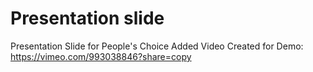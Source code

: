 # Presentation slide

Presentation Slide for People's Choice Added
Video Created for Demo:
https://vimeo.com/993038846?share=copy
